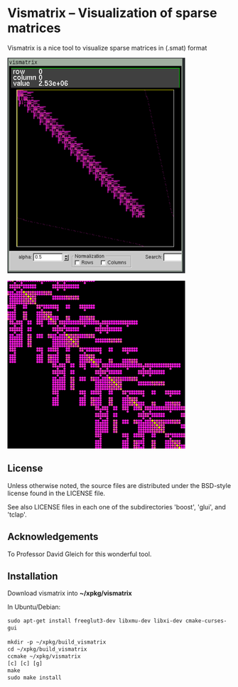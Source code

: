 # Vismatrix &ndash; Visualization of sparse matrices

Vismatrix is a nice tool to visualize sparse matrices in (.smat) format

<div id="container">
<p><img src="figs/fig01.png" width="400"></p>
<p><img src="figs/fig02.png" width="400"></p>
</div>

## License

Unless otherwise noted, the source files are distributed under the BSD-style license found in the
LICENSE file.

See also LICENSE files in each one of the subdirectories 'boost', 'glui', and 'tclap'.

## Acknowledgements

To Professor David Gleich for this wonderful tool.

## Installation

Download vismatrix into **~/xpkg/vismatrix**

In Ubuntu/Debian:
```
sudo apt-get install freeglut3-dev libxmu-dev libxi-dev cmake-curses-gui

mkdir -p ~/xpkg/build_vismatrix
cd ~/xpkg/build_vismatrix
ccmake ~/xpkg/vismatrix
[c] [c] [g]
make
sudo make install
```

